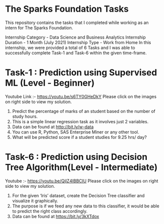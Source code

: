 # The Sparks Foundation Tasks
This repository contains the tasks that I completed while working as an intern for The Sparks Foundation.

Internship Category - Data Science and Business Analytics
Internship Duration - 1 Month (July 2021)
Internship Type - Work from Home
In this internship, we were provided a total of 6 Tasks and I was able to successfully complete Task-1 and Task-6 within the given time-frame.
# Task-1 : Prediction using Supervised ML (Level - Beginner)
Youtube Link :- https://youtu.be/s6TY0GHeDkY
Please click on the images on right side to view my solution.

1. Predict the percentage of marks of an student based on the number of study hours.
2. This is a simple linear regression task as it involves just 2 variables.
3. Data can be found at http://bit.ly/w-data
4. You can use R, Python, SAS Enterprise Miner or any other tool.
5. What will be predicted score if a student studies for 9.25 hrs/ day?

# Task-6 : Prediction using Decision Tree Algorithm(Level - Intermediate)
Youtube :- https://youtu.be/QjIZ4IBBCIU
Please click on the images on right side to view my solution.

1. For the given ‘Iris’ dataset, create the Decision Tree classifier and visualize it graphically.
2. The purpose is if we feed any new data to this classifier, it would be able to predict the right class accordingly.
3. Data can be found at https://bit.ly/3kXTdox
